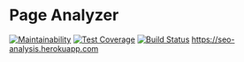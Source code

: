 # Page Analyzer

[![Maintainability](https://api.codeclimate.com/v1/badges/658941ea1b40b67a75ff/maintainability)](https://codeclimate.com/github/Mariya1316/project-lvl3-s460/maintainability)
[![Test Coverage](https://api.codeclimate.com/v1/badges/658941ea1b40b67a75ff/test_coverage)](https://codeclimate.com/github/Mariya1316/project-lvl3-s460/test_coverage)
[![Build Status](https://travis-ci.org/Mariya1316/project-lvl3-s460.svg?branch=master)](https://travis-ci.org/Mariya1316/project-lvl3-s460)
https://seo-analysis.herokuapp.com